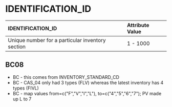 # IDENTIFICATION_ID


| IDENTIFICATION_ID                                | Attribute Value |
| :----------------------------------------------- | :-------------- |
| Unique number for a particular inventory section | 1 - 1000        |


## BC08

  * BC - this comes from INVENTORY_STANDARD_CD
  * BC - CAS_04 only had 3 types (FLV) whereas the latest inventory has 4 types (FIVL)
  * BC - map values from=c("F","V","I","L"), to=c("4","5","6","7"); PV made up L to 7

